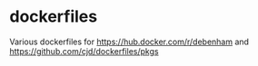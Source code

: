 # dockerfiles
Various dockerfiles for https://hub.docker.com/r/debenham and https://github.com/cjd/dockerfiles/pkgs
